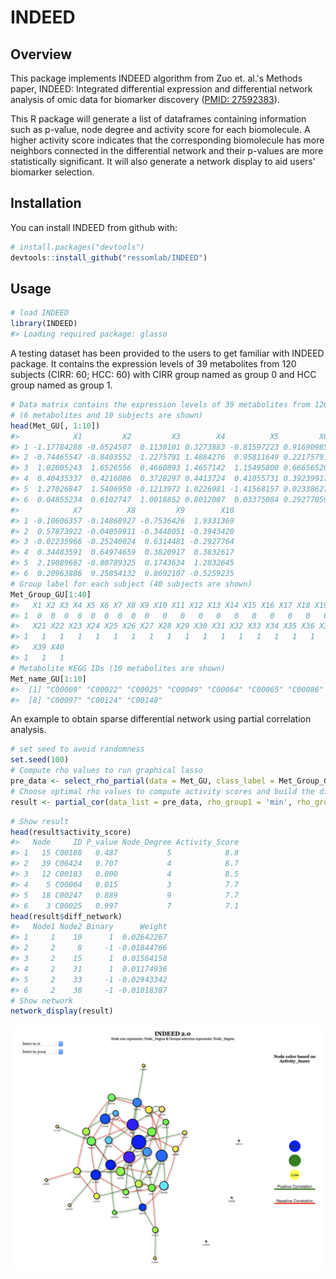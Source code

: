 
<!-- README.md is generated from README.Rmd. Please edit that file -->
INDEED
======

Overview
--------

This package implements INDEED algorithm from Zuo et. al.'s Methods paper, INDEED: Integrated differential expression and differential network analysis of omic data for biomarker discovery ([PMID: 27592383](https://www.ncbi.nlm.nih.gov/pubmed/?term=27592383%5Buid%5D)).

This R package will generate a list of dataframes containing information such as p-value, node degree and activity score for each biomolecule. A higher activity score indicates that the corresponding biomolecule has more neighbors connected in the differential network and their p-values are more statistically significant. It will also generate a network display to aid users' biomarker selection.

Installation
------------

You can install INDEED from github with:

``` r
# install.packages("devtools")
devtools::install_github("ressomlab/INDEED")
```

Usage
-----

``` r
# load INDEED
library(INDEED)
#> Loading required package: glasso
```

A testing dataset has been provided to the users to get familiar with INDEED package. It contains the expression levels of 39 metabolites from 120 subjects (CIRR: 60; HCC: 60) with CIRR group named as group 0 and HCC group named as group 1.

``` r
# Data matrix contains the expression levels of 39 metabolites from 120 subjects 
# (6 metabolites and 10 subjects are shown)
head(Met_GU[, 1:10])
#>            X1         X2         X3        X4          X5         X6
#> 1 -1.17784288 -0.6524507  0.1130101 0.3273883 -0.81597223 0.91690985
#> 2 -0.74465547 -0.8403552  1.2275791 1.4884276  0.95811649 0.22175791
#> 3  1.02005243  1.6526556  0.4660893 1.4657142  1.15495800 0.66656520
#> 4  0.40435337  0.4216086  0.3728297 0.4413724  0.41055731 0.39239917
#> 5  1.27026847  1.5406950 -0.1213972 1.0226981 -1.41568157 0.02338627
#> 6  0.04855234  0.6102747  1.0018852 0.8012087  0.03375084 0.29277059
#>            X7          X8         X9        X10
#> 1 -0.10606357 -0.14868927 -0.7536426  1.9331369
#> 2  0.57873922 -0.04059911 -0.3448051 -0.3943420
#> 3 -0.02235966 -0.25240024  0.6314481 -0.2927764
#> 4  0.34483591  0.64974659  0.3820917  0.3832617
#> 5  2.19089662 -0.80789325  0.1743634  1.2832645
#> 6  0.20963886  0.25854132  0.8692107 -0.5259235
# Group label for each subject (40 subjects are shown)
Met_Group_GU[1:40]
#>   X1 X2 X3 X4 X5 X6 X7 X8 X9 X10 X11 X12 X13 X14 X15 X16 X17 X18 X19 X20
#> 1  0  0  0  0  0  0  0  0  0   0   0   0   0   0   0   0   0   0   0   1
#>   X21 X22 X23 X24 X25 X26 X27 X28 X29 X30 X31 X32 X33 X34 X35 X36 X37 X38
#> 1   1   1   1   1   1   1   1   1   1   1   1   1   1   1   1   1   1   1
#>   X39 X40
#> 1   1   1
# Metabolite KEGG IDs (10 metabolites are shown)
Met_name_GU[1:10]
#>  [1] "C00009" "C00022" "C00025" "C00049" "C00064" "C00065" "C00086"
#>  [8] "C00097" "C00124" "C00148"
```

An example to obtain sparse differential network using partial correlation analysis.

``` r
# set seed to avoid randomness
set.seed(100)
# Compute rho values to run graphical lasso
pre_data <- select_rho_partial(data = Met_GU, class_label = Met_Group_GU, id = Met_name_GU, error_curve = "NO")
# Choose optimal rho values to compute activity scores and build the differntial network
result <- partial_cor(data_list = pre_data, rho_group1 = 'min', rho_group2 = "min", permutation = 1000, p_val = pvalue_M_GU, permutation_thres = 0.025)
```

``` r
# Show result 
head(result$activity_score)
#>   Node     ID P_value Node_Degree Activity_Score
#> 1   15 C00188   0.487           5            8.8
#> 2   39 C06424   0.707           4            8.7
#> 3   12 C00183   0.000           4            8.5
#> 4    5 C00064   0.015           3            7.7
#> 5   18 C00247   0.889           9            7.7
#> 6    3 C00025   0.997           7            7.1
head(result$diff_network)
#>   Node1 Node2 Binary      Weight
#> 1     1    19      1  0.02642267
#> 2     2     8     -1 -0.01844766
#> 3     2    15      1  0.01564158
#> 4     2    31      1  0.01174936
#> 5     2    33     -1 -0.02943342
#> 6     2    38     -1 -0.01018387
# Show network
network_display(result)
```

![](ReadMe_Picture.png)

